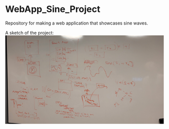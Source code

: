 # WebApp_Sine_Project
Repository for making a web application that showcases sine waves. 

A sketch of the project: 
![Sketch](sketch.jpg)
